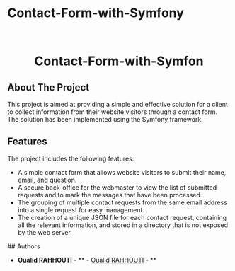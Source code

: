 # Contact-Form-with-Symfony
<br/>
<p align="center">
  <h1 align="center">Contact-Form-with-Symfon</h1>
</p>



## About The Project

This project is aimed at providing a simple and effective solution for a client to collect information from their website visitors through a contact form. The solution has been implemented using the Symfony framework.


## Features
The project includes the following features:
<ul>
  <li>A simple contact form that allows website visitors to submit their name, email, and question.</li>
  <li>A secure back-office for the webmaster to view the list of submitted requests and to mark the messages that have been processed.</li>
  <li>The grouping of multiple contact requests from the same email address into a single request for easy management.</li>
  <li>The creation of a unique JSON file for each contact request, containing all the relevant information, and stored in a directory that is not exposed by the web server.</li>
</ul>
## Authors

* **Oualid RAHHOUTI** - ** - [Oualid RAHHOUTI](https://github.com/Oualidrahhouti) - **

